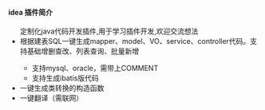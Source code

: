 #### idea 插件简介

<ul>定制化java代码开发插件,用于学习插件开发,欢迎交流想法
    <li>根据建表SQL一键生成mapper、model、VO、service、controller代码。支持基础增删查改、列表查询、批量新增</li>
    <ul>
        <li>支持mysql、oracle，需带上COMMENT</li>
        <li>支持生成ibatis版代码</li>
    </ul>
    <li>一键生成类转换的构造函数</li>
    <li>一键翻译（需联网）</li>
</ul>
